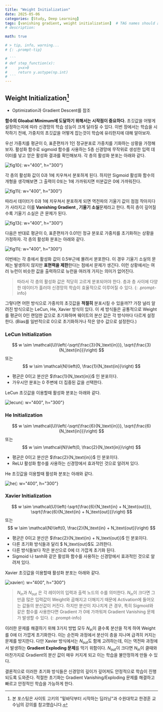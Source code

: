 ```yaml
---
title: "Weight Initialization"
date: 2025-05-06
categories: [Study, Deep Learning]
tags: [vanishing gradient, weight initialization]  # TAG names should always be lowercase
# description: 

math: true

# > tip, info, warning...
# {: .prompt-tip}

# ```
# def step_function(x):
#     y=x>0
#     return y.astype(np.int)
# ```
---
```


## Weight Initialization[^1]

* Optimization과 Gradient Descent를 참조

**함수의 Gloabal Minimum에 도달하기 위해서는 시작점이 중요하다.** 초깃값을 어떻게 설정하는지에 따라 신경망의 학습 성능이 크게 달라질 수 있다. 이번 장에서는 학습을 시작하기 전에, 가중치의 초깃값을 어떻게 잡는것이 학습에 유리한지에 대해 알아보자.

우선 가중치를 평균이 0, 표준편차가 1인 정규분포로 가중치를 기화하는 상황을 가정해보자. 활성화 함수로 sigmoid 함수를 사용하는 5층 신경망에 무작위로 생성한 입력 데이터를 넣고 얻은 활성화 결과를 확인해보자. 각 층의 활성화 분포는 아래와 같다.

![fig10](/assets/img/weight_init/fig10.png){: w="400", h="300"}

각 층의 활성화 값이 0과 1에 치우쳐서 분포하게 된다. 하지만 Sigmoid 활성화 함수의 개형을 생각해보면 그 출력이 0또는 1에 가까워지면 미분값은 0에 가까워진다. 

![fig11](/assets/img/weight_init/fig10.png){: w="400", h="300"}

따라서 데이터가 0과 1에 치우쳐서 분포하게 되면 역전파의 기울기 값이 점점 작아지다가 사라지고 이를 **Vanishing Gradient , 기울기 소실**문제라고 한다. 특히 층이 깊어질수록 기울기 소실은 큰 문제가 된다. 

![fig13](/assets/img/weight_init/fig13.png){: w="400", h="300"}


다음은 반대로 평균이 0, 표준편차가 0.01인 정규 분포로 가중치를 초기화하는 상황을 가정하자. 각 층의 활성화 분포는 아래와 같다. 

![fig11](/assets/img/weight_init/fig11png){: w="400", h="300"}

이번에는 각 층에서 활성화 값이 0.5부근에 몰려서 분포한다. 이 경우 기울기 소실의 문제는 발생하지 않지만 **표현력을 제한**한다는 점에서 문제가 생긴다. 이런 상황에서는 여러 뉴런이 비슷한 값을 출력하므로 뉴런을 여러개 가지는 의미가 없어진다. 

> 따라서 각 층의 활성화 값은 적당히 고르게 분포되어야 한다. 층과 층 사이에 다양한 데이터가 흘러야 신경망의 학습이 효율적으로 이루어질 수 있다. 
{: .prompt-info}

그렇다면 어떤 방식으로 가중치의 초깃값을 **적절히** 분포시킬 수 있을까?? 가장 널리 알려진 방식으로는 LeCun, He, Xavier 방식이 있다. 이 세 방식들은 공통적으로 Weight를 평균이 0인 랜덤한 값으로 초기화하며 웨이트의 분산 값은 각 방식마다 다르게 설정한다. (Bias를 일반적으로 0으로 초기화하거나 작은 양수 값으로 설정한다.)

### LeCun Initialization
$$
w \sim \mathcal{U}\left(-\sqrt{\frac{3}{N_\text{in}}}, \sqrt{\frac{3}{N_\text{in}}}\right)
$$
또는
$$
w \sim \mathcal{N}\left(0, \frac{1}{N_\text{in}}\right)
$$
* 평균은 0이고 분산은 $\frac{1}{N_\text{in}}$ 인 분포이다.
* 가우시안 분포는 0 주변에 더 집중된 값을 선택한다.

LeCun 초깃값을 이용할때 활성화 분포는 아래와 같다.

![lecun](/assets/img/weight_init/lecun.png){: w="400", h="300"}

### He Initialization
$$
w \sim \mathcal{U}\left(-\sqrt{\frac{6}{N_\text{in}}}, \sqrt{\frac{6}{N_\text{in}}}\right)
$$
또는
$$
w \sim \mathcal{N}\left(0, \frac{2}{N_\text{in}}\right)
$$
* 평균은 0이고 분산은 $\frac{2}{N_\text{in}}$ 인 분포이다.
* ReLU 활성화 함수를 사용하는 신경망에서 효과적인 것으로 알려져 있다.

He 초깃값을 이용할때 활성화 분포는 아래와 같다.

![he](/assets/img/weight_init/he.png){: w="400", h="300"}

### Xavier Initialization
$$
w \sim \mathcal{U}\left(-\sqrt{\frac{6}{N_\text{in} + N_\text{out}}}, \sqrt{\frac{6}{N_\text{in} + N_\text{out}}}\right)
$$
또는
$$
w \sim \mathcal{N}\left(0, \frac{2}{N_\text{in} + N_\text{out}}\right)
$$
* 평균은 0이고 분산은 $\frac{2}{N_\text{in} + N_\text{out}}$ 인 분포이다.
* 다른 초기화 방식들과 달리 $ N_\text{out}$도 고려한다.
* 다른 방식들보다 작은 분산으로 0에 더 가깝게 초기화 된다.
* Sigmoid 나 tanh와 같은 활성화 함수를 사용하는 신경망에서 효과적인 것으로 알려져 있다.

Xavier 초깃값을 이용할때 활성화 분포는 아래와 같다.

![xavier](/assets/img/weight_init/xavier.png){: w="400", h="300"}

> $N_\text{in}$과 $N_\text{out}$ 은 각 레이어의 입력과 출력 노드의 수를 의미한다. $N_\text{in}$이 크다면 그만큼 많은 입력값이 Weight와 곱해지고 더해지기 때문에 Activation에 들어오는 값들의 분산값이 커진다. 하지만 분산이 지나치게 큰 경우, 특히 Sigmoid와 같은 함수를 사용한다면 Gradient 가 0에 가까워져 Gradient Vanishing 문제가 발생할 수 있다. {: .prompt-info}

이러한 문제를 해결하기 위해 3가지 방법 모두 $N_\text{in}$이 클수록 분산을 작게 하여 Weight를 0에 더 가깝게 초기화한다. 이는 순전파 과정에서 분산이 층을 지나며 급격히 커지는 문제를 방지한다. 다만 Xavier 방식에서는 $N_\text{out}$도 함께 고려하는데, 이는 역전파 과정에서 발생하는 **Gradient Exploding 문제**를 막기 위함이다. $N_\text{out}$이 크다면 $N_\text{in}$이 클때와 마찬가지로 Gradient의 분산 값이 매우 커지게 되고 이는 학습을 불안정하게 만들 수 있다. 

결론적으로 이러한 초기화 방식들은 신경망의 깊이가 깊어져도 안정적으로 학습이 진행되도록 도와준다. 적절한 초기화는 Gradient Vanishing/Exploding 문제를 해결하고 빠르고 안정적인 학습을 가능하게 한다.

[^1]: 본 포스팅은 사이토 고키의 "밑바닥부터 시작하는 딥러닝"과 수원대학교 한경훈 교수님의 강의를 참고했습니다. 
